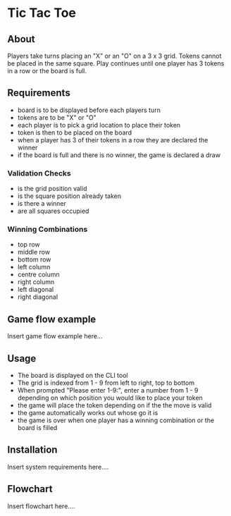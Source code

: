 
# Tic Tac Toe

## About

Players take turns placing an "X" or an "O" on a 3 x 3 grid. Tokens cannot be placed in the same square.
Play continues until one player has 3 tokens in a row or the board is full. 

## Requirements

- board is to be displayed before each players turn
- tokens are to be "X" or "O"
- each player is to pick a grid location to place their token
- token is then to be placed on the board
- when a player has 3 of their tokens in a row they are declared the winner
- if the board is full and there is no winner, the game is declared a draw

### Validation Checks

- is the grid position valid
- is the square position already taken
- is there a winner
- are all squares occupied

### Winning Combinations

- top row
- middle row
- bottom row
- left column
- centre column
- right column
- left diagonal
- right diagonal

## Game flow example

Insert game flow example here...


## Usage

- The board is displayed on the CLI tool
- The grid is indexed from 1 - 9 from left to right, top to bottom
- When prompted "Please enter 1-9:", enter a number from 1 - 9 depending on which position you would like to place your token
- the game will place the token depending on if the the move is valid
- the game automatically works out whose go it is
- the game is over when one player has a winning combination or the board is filled

## Installation

Insert system requirements here....

## Flowchart

Insert flowchart here....